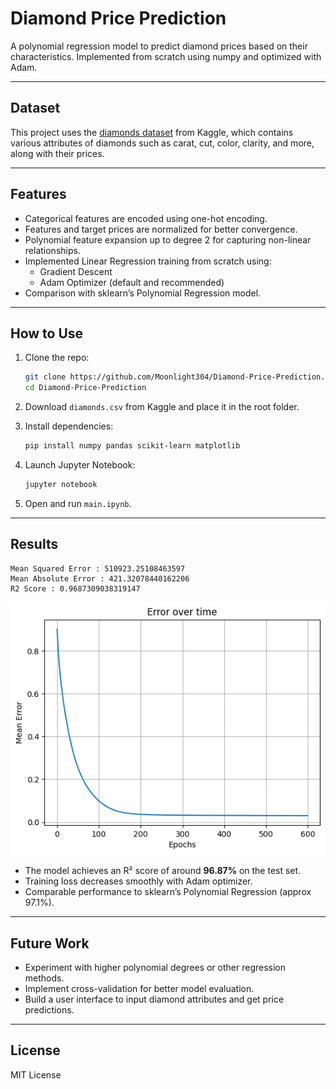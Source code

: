 # Diamond Price Prediction

A polynomial regression model to predict diamond prices based on their characteristics. Implemented from scratch using numpy and optimized with Adam.

---

## Dataset

This project uses the [diamonds dataset](https://www.kaggle.com/datasets/shivam2503/diamonds) from Kaggle, which contains various attributes of diamonds such as carat, cut, color, clarity, and more, along with their prices.


---

## Features

- Categorical features are encoded using one-hot encoding.
- Features and target prices are normalized for better convergence.
- Polynomial feature expansion up to degree 2 for capturing non-linear relationships.
- Implemented Linear Regression training from scratch using:
  - Gradient Descent
  - Adam Optimizer (default and recommended)
- Comparison with sklearn’s Polynomial Regression model.

---

## How to Use

1. Clone the repo:
    ```bash
    git clone https://github.com/Moonlight304/Diamond-Price-Prediction.git
    cd Diamond-Price-Prediction
    ```

2. Download `diamonds.csv` from Kaggle and place it in the root folder.

3. Install dependencies:
    ```bash
    pip install numpy pandas scikit-learn matplotlib
    ```

4. Launch Jupyter Notebook:
    ```bash
    jupyter notebook
    ```

5. Open and run `main.ipynb`.

---

## Results

```
Mean Squared Error : 510923.25108463597
Mean Absolute Error : 421.32078440162206
R2 Score : 0.9687309038319147
```

![Loss curve](image.png)

- The model achieves an R² score of around **96.87%** on the test set. 
- Training loss decreases smoothly with Adam optimizer.
- Comparable performance to sklearn’s Polynomial Regression (approx 97.1%).

---


## Future Work

- Experiment with higher polynomial degrees or other regression methods.
- Implement cross-validation for better model evaluation.
- Build a user interface to input diamond attributes and get price predictions.

---

## License

MIT License
